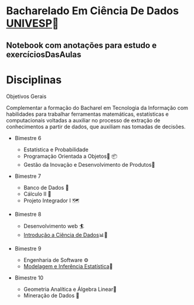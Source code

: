 # Bacharelado Em Ciência De Dados [UNIVESP](https://univesp.br/cursos/bacharel-em-ciencia-de-dados)🚀
## Notebook com anotações para estudo e exercíciosDasAulas


Disciplinas
=================

Objetivos Gerais

Complementar a formação do Bacharel em Tecnologia da Informação com habilidades para trabalhar ferramentas matemáticas, estatísticas e computacionais
voltadas a auxiliar no processo de extração de conhecimentos a partir de dados, que auxiliam nas tomadas de decisões.
<!--ts-->


* Bimestre 6

    * Estatística e Probabilidade
    * Programação Orientada a Objetos🧮 📦
    * Gestão da Inovação e Desenvolvimento de Produtos💯      
 * Bimestre 7 
      * Banco de Dados 🎲
      * Cálculo II 🔢
      * Projeto Integrador I 🗺️
      
 * Bimestre 8
      * Desenvolvimento web 🏄
      * [Introdução a Ciência de Dados](https://github.com/Aelso/Introducao-a-Ciencia-de-Dados-COM350.git)📊🎲

 * Bimestre 9
      * Engenharia de Software ⚙️
      * [Modelagem e Inferência Estatística](https://github.com/Aelso/Modelagem-e-Inferencia-Estatistica-PES310-UNIVESP-.git)🎯

 * Bimestre 10
      * Geometria Analítica e Álgebra Linear🔢
      * Mineração de Dados 👷
<!--te-->
